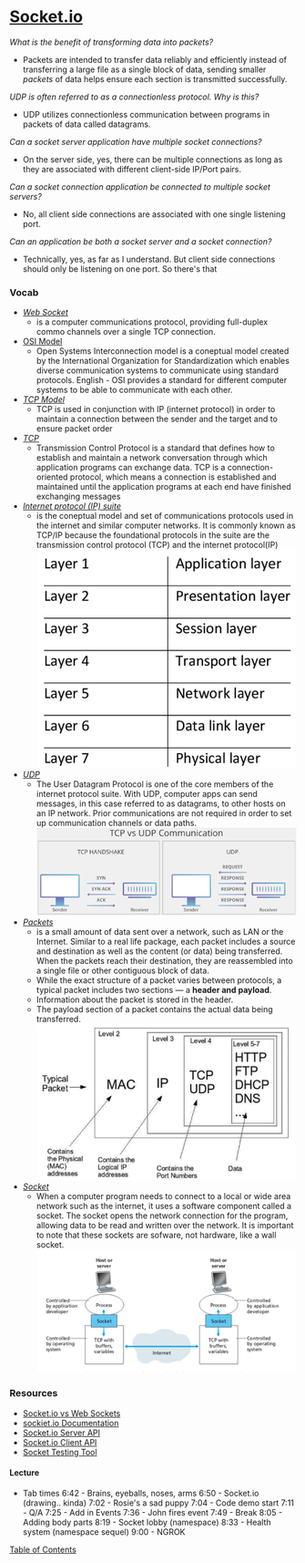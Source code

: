 # [Socket.io](https://www.tutorialspoint.com/socket.io/)

_What is the benefit of transforming data into packets?_

- Packets are intended to transfer data reliably and efficiently instead of transferring a large file as a single block of data, sending smaller _packets_ of data helps ensure each section is transmitted successfully.

_UDP is often referred to as a connectionless protocol. Why is this?_

- UDP utilizes connectionless communication between programs in packets of data called datagrams.

_Can a socket server application have multiple socket connections?_

- On the server side, yes, there can be multiple connections as long as they are associated with different client-side IP/Port pairs.

_Can a socket connection application be connected to multiple socket servers?_

- No, all client side connections are associated with one single listening port.

_Can an application be both a socket server and a socket connection?_

- Technically, yes, as far as I understand. But client side connections should only be listening on one port. So there's that

### Vocab

- [_Web Socket_](https://en.wikipedia.org/wiki/WebSocket)
  - is a computer communications protocol, providing full-duplex commo channels over a single TCP connection.
- [OSI Model](https://www.cloudflare.com/learning/ddos/glossary/open-systems-interconnection-model-osi/)
  - Open Systems Interconnection model is a coneptual model created by the International Organization for Standardization which enables diverse communication systems to communicate using standard protocols. English - OSI provides a standard for different computer systems to be able to communicate with each other.
- [_TCP Model_](https://searchnetworking.techtarget.com/definition/TCP)
  - TCP is used in conjunction with IP (internet protocol) in order to maintain a connection between the sender and the target and to ensure packet order
- [_TCP_](https://searchnetworking.techtarget.com/definition/TCP)
  - Transmission Control Protocol is a standard that defines how to establish and maintain a network conversation through which application programs can exchange data. TCP is a connection-oriented protocol, which means a connection is established and maintained until the application programs at each end have finished exchanging messages
- [_Internet protocol (IP) suite_](https://en.wikipedia.org/wiki/Internet_protocol_suite)
  - is the coneptual model and set of communications protocols used in the internet and similar computer networks. It is commonly known as TCP/IP because the foundational protocols in the suite are the transmission control protocol (TCP) and the internet protocol(IP)
    ![ip-suite](img/ip-suite.png)
- [_UDP_](https://en.wikipedia.org/wiki/User_Datagram_Protocol)
  - The User Datagram Protocol is one of the core members of the internet protocol suite. With UDP, computer apps can send messages, in this case referred to as datagrams, to other hosts on an IP network. Prior communications are not required in order to set up communication channels or data paths.
    ![tcp vs udp](img/tcpvsudp.png)
- [_Packets_](https://techterms.com/definition/packet)
  - is a small amount of data sent over a network, such as LAN or the Internet. Similar to a real life package, each packet includes a source and destination as well as the content (or data) being transferred. When the packets reach their destination, they are reassembled into a single file or other contiguous block of data.
  - While the exact structure of a packet varies between protocols, a typical packet includes two sections — a **header and payload**.
  - Information about the packet is stored in the header.
  - The payload section of a packet contains the actual data being transferred.
    ![network packet](img/network-packet.png)
- [_Socket_](https://techterms.com/definition/socket)
  - When a computer program needs to connect to a local or wide area network such as the internet, it uses a software component called a socket. The socket opens the network connection for the program, allowing data to be read and written over the network. It is important to note that these sockets are sofware, not hardware, like a wall socket.
    ![socket](img/socket.png)

### Resources

- [Socket.io vs Web Sockets](https://www.educba.com/websocket-vs-socket-io/)
- [sockiet.io Documentation](https://socket.io/docs/)
- [Socket.io Server API](https://socket.io/docs/server-api)
- [Socket.io Client API](https://socket.io/docs/client-api)
- [Socket Testing Tool](https://amritb.github.io/socketio-client-tool/)

#### Lecture

- Tab times
  6:42 - Brains, eyeballs, noses, arms
  6:50 - Socket.io (drawing.. kinda)
  7:02 - Rosie's a sad puppy
  7:04 - Code demo start
  7:11 - Q/A
  7:25 - Add in Events
  7:36 - John fires event
  7:49 - Break
  8:05 - Adding body parts
  8:19 - Socket lobby (namespace)
  8:33 - Health system (namespace sequel)
  9:00 - NGROK

[Table of Contents](../index.md)
